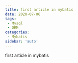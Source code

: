 ```yaml
---
title: first article in mybatis
date: 2020-07-06
tags:
 - Mysql
 - ORM
categories: 
 - Mybatis
sidebar: 'auto'
---
```


first article in mybatis
